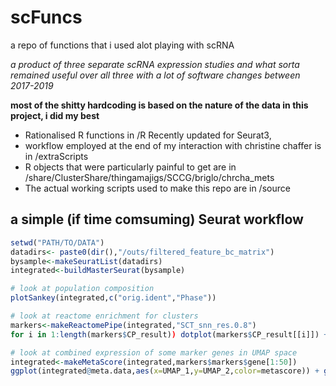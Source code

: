 # scFuncs
a repo of functions that i used alot playing with scRNA

*a product of three separate scRNA expression studies and what sorta remained useful over all three with a lot of software changes between 2017-2019*

**most of the shitty hardcoding is based on the nature of the data in this project, i did my best**

* Rationalised R functions in /R Recently updated for Seurat3,
* workflow employed at the end of my interaction with christine chaffer is in /extraScripts
* R objects that were particularly painful to get are in  /share/ClusterShare/thingamajigs/SCCG/briglo/chrcha_mets
* The actual working scripts used to make this repo are in /source

## a simple (if time comsuming) Seurat workflow
```R
setwd("PATH/TO/DATA")
datadirs<- paste0(dir(),"/outs/filtered_feature_bc_matrix")
bysample<-makeSeuratList(datadirs)
integrated<-buildMasterSeurat(bysample)

# look at population composition 
plotSankey(integrated,c("orig.ident","Phase"))

# look at reactome enrichment for clusters
markers<-makeReactomePipe(integrated,"SCT_snn_res.0.8")
for i in 1:length(markers$CP_result)) dotplot(markers$CP_result[[i]]) + ggtitle(names(markers$CP_result)[i])

# look at combined expression of some marker genes in UMAP space
integrated<-makeMetaScore(integrated,markers$markers$gene[1:50])
ggplot(integrated@meta.data,aes(x=UMAP_1,y=UMAP_2,color=metascore)) + geom_point(alpha=.5) + scale_colour_gradientn(colours = jet.colors(7))
```